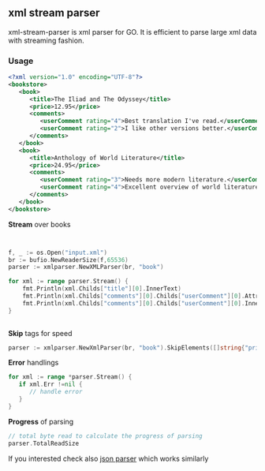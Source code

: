## xml stream parser 
xml-stream-parser is xml parser for GO. It is efficient to parse large xml data with streaming fashion. 

### Usage

```xml
<?xml version="1.0" encoding="UTF-8"?>
<bookstore>
   <book>
      <title>The Iliad and The Odyssey</title>
      <price>12.95</price>
      <comments>
         <userComment rating="4">Best translation I've read.</userComment>
         <userComment rating="2">I like other versions better.</userComment>
      </comments>
   </book>
   <book>
      <title>Anthology of World Literature</title>
      <price>24.95</price>
      <comments>
         <userComment rating="3">Needs more modern literature.</userComment>
         <userComment rating="4">Excellent overview of world literature.</userComment>
      </comments>
   </book>
</bookstore>
```

<b>Stream</b> over books
```go


f, _ := os.Open("input.xml")
br := bufio.NewReaderSize(f,65536)
parser := xmlparser.NewXMLParser(br, "book")

for xml := range parser.Stream() {
	fmt.Println(xml.Childs["title"][0].InnerText)
	fmt.Println(xml.Childs["comments"][0].Childs["userComment"][0].Attrs["rating"])
	fmt.Println(xml.Childs["comments"][0].Childs["userComment"][0].InnerText)
}
   
```

<b>Skip</b> tags for speed
```go
parser := xmlparser.NewXmlParser(br, "book").SkipElements([]string{"price", "comments"})
```

<b>Error</b> handlings
```go
for xml := range *parser.Stream() {
   if xml.Err !=nil { 
      // handle error
   }
}
```

<b>Progress</b> of parsing
```go
// total byte read to calculate the progress of parsing
parser.TotalReadSize
```




If you interested check also [json parser](https://github.com/tamerh/jsparser) which works similarly
